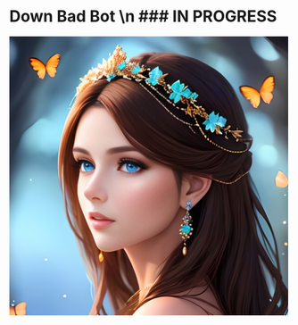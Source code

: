 # Down Bad Bot \n ### IN PROGRESS
<img src="./res/images/image_1.png" alt="Logo" width="500" height="500">


